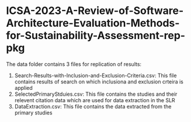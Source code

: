 # ICSA-2023-A-Review-of-Software-Architecture-Evaluation-Methods-for-Sustainability-Assessment-rep-pkg

The data folder contains 3 files for replication of results:
1. Search-Results-with-Inclusion-and-Exclusion-Criteria.csv: This file contains results of search on which inclusiona and exclusion crteira is applied
2. SelectedPrimaryStduies.csv: This file contains the studies and their relevent citation data which are used for data extraction in the SLR
3. DataExtraction.csv: This file contains the data extracted from the primary studies
